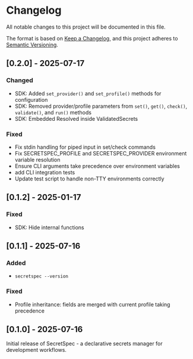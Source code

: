 # Changelog

All notable changes to this project will be documented in this file.

The format is based on [Keep a Changelog](https://keepachangelog.com/en/1.1.0/),
and this project adheres to [Semantic Versioning](https://semver.org/spec/v2.0.0.html).

## [0.2.0] - 2025-07-17

### Changed
- SDK: Added `set_provider()` and `set_profile()` methods for configuration
- SDK: Removed provider/profile parameters from `set()`, `get()`, `check()`, `validate()`, and `run()` methods
- SDK: Embedded Resolved inside ValidatedSecrets

### Fixed
- Fix stdin handling for piped input in set/check commands
- Fix SECRETSPEC_PROFILE and SECRETSPEC_PROVIDER environment variable resolution
- Ensure CLI arguments take precedence over environment variables
- add CLI integration tests
- Update test script to handle non-TTY environments correctly

## [0.1.2] - 2025-01-17

### Fixed
- SDK: Hide internal functions

## [0.1.1] - 2025-07-16

### Added
- `secretspec --version`

### Fixed
- Profile inheritance: fields are merged with current profile taking precedence

## [0.1.0] - 2025-07-16

Initial release of SecretSpec - a declarative secrets manager for development workflows.
